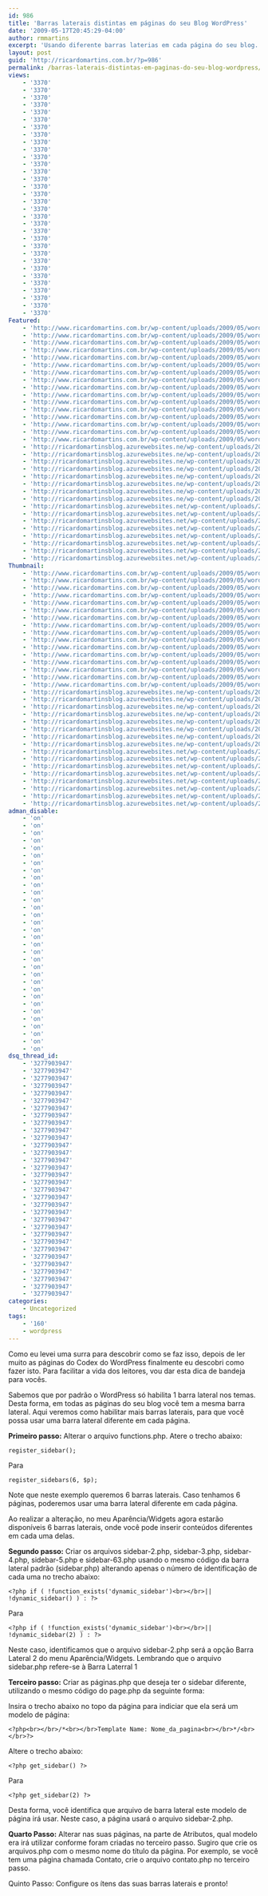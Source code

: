 ```yaml
---
id: 986
title: 'Barras laterais distintas em páginas do seu Blog WordPress'
date: '2009-05-17T20:45:29-04:00'
author: rmmartins
excerpt: 'Usando diferente barras laterias em cada página do seu blog.'
layout: post
guid: 'http://ricardomartins.com.br/?p=986'
permalink: /barras-laterais-distintas-em-paginas-do-seu-blog-wordpress/
views:
    - '3370'
    - '3370'
    - '3370'
    - '3370'
    - '3370'
    - '3370'
    - '3370'
    - '3370'
    - '3370'
    - '3370'
    - '3370'
    - '3370'
    - '3370'
    - '3370'
    - '3370'
    - '3370'
    - '3370'
    - '3370'
    - '3370'
    - '3370'
    - '3370'
    - '3370'
    - '3370'
    - '3370'
    - '3370'
    - '3370'
    - '3370'
    - '3370'
    - '3370'
    - '3370'
    - '3370'
    - '3370'
Featured:
    - 'http://www.ricardomartins.com.br/wp-content/uploads/2009/05/wordpress_logo.png'
    - 'http://www.ricardomartins.com.br/wp-content/uploads/2009/05/wordpress_logo.png'
    - 'http://www.ricardomartins.com.br/wp-content/uploads/2009/05/wordpress_logo.png'
    - 'http://www.ricardomartins.com.br/wp-content/uploads/2009/05/wordpress_logo.png'
    - 'http://www.ricardomartins.com.br/wp-content/uploads/2009/05/wordpress_logo.png'
    - 'http://www.ricardomartins.com.br/wp-content/uploads/2009/05/wordpress_logo.png'
    - 'http://www.ricardomartins.com.br/wp-content/uploads/2009/05/wordpress_logo.png'
    - 'http://www.ricardomartins.com.br/wp-content/uploads/2009/05/wordpress_logo.png'
    - 'http://www.ricardomartins.com.br/wp-content/uploads/2009/05/wordpress_logo.png'
    - 'http://www.ricardomartins.com.br/wp-content/uploads/2009/05/wordpress_logo.png'
    - 'http://www.ricardomartins.com.br/wp-content/uploads/2009/05/wordpress_logo.png'
    - 'http://www.ricardomartins.com.br/wp-content/uploads/2009/05/wordpress_logo.png'
    - 'http://www.ricardomartins.com.br/wp-content/uploads/2009/05/wordpress_logo.png'
    - 'http://www.ricardomartins.com.br/wp-content/uploads/2009/05/wordpress_logo.png'
    - 'http://www.ricardomartins.com.br/wp-content/uploads/2009/05/wordpress_logo.png'
    - 'http://www.ricardomartins.com.br/wp-content/uploads/2009/05/wordpress_logo.png'
    - 'http://ricardomartinsblog.azurewebsites.ne/wp-content/uploads/2009/05/wordpress_logo.png'
    - 'http://ricardomartinsblog.azurewebsites.ne/wp-content/uploads/2009/05/wordpress_logo.png'
    - 'http://ricardomartinsblog.azurewebsites.ne/wp-content/uploads/2009/05/wordpress_logo.png'
    - 'http://ricardomartinsblog.azurewebsites.ne/wp-content/uploads/2009/05/wordpress_logo.png'
    - 'http://ricardomartinsblog.azurewebsites.ne/wp-content/uploads/2009/05/wordpress_logo.png'
    - 'http://ricardomartinsblog.azurewebsites.ne/wp-content/uploads/2009/05/wordpress_logo.png'
    - 'http://ricardomartinsblog.azurewebsites.ne/wp-content/uploads/2009/05/wordpress_logo.png'
    - 'http://ricardomartinsblog.azurewebsites.ne/wp-content/uploads/2009/05/wordpress_logo.png'
    - 'http://ricardomartinsblog.azurewebsites.net/wp-content/uploads/2009/05/wordpress_logo.png'
    - 'http://ricardomartinsblog.azurewebsites.net/wp-content/uploads/2009/05/wordpress_logo.png'
    - 'http://ricardomartinsblog.azurewebsites.net/wp-content/uploads/2009/05/wordpress_logo.png'
    - 'http://ricardomartinsblog.azurewebsites.net/wp-content/uploads/2009/05/wordpress_logo.png'
    - 'http://ricardomartinsblog.azurewebsites.net/wp-content/uploads/2009/05/wordpress_logo.png'
    - 'http://ricardomartinsblog.azurewebsites.net/wp-content/uploads/2009/05/wordpress_logo.png'
    - 'http://ricardomartinsblog.azurewebsites.net/wp-content/uploads/2009/05/wordpress_logo.png'
    - 'http://ricardomartinsblog.azurewebsites.net/wp-content/uploads/2009/05/wordpress_logo.png'
Thumbnail:
    - 'http://www.ricardomartins.com.br/wp-content/uploads/2009/05/wordpress_logo.png'
    - 'http://www.ricardomartins.com.br/wp-content/uploads/2009/05/wordpress_logo.png'
    - 'http://www.ricardomartins.com.br/wp-content/uploads/2009/05/wordpress_logo.png'
    - 'http://www.ricardomartins.com.br/wp-content/uploads/2009/05/wordpress_logo.png'
    - 'http://www.ricardomartins.com.br/wp-content/uploads/2009/05/wordpress_logo.png'
    - 'http://www.ricardomartins.com.br/wp-content/uploads/2009/05/wordpress_logo.png'
    - 'http://www.ricardomartins.com.br/wp-content/uploads/2009/05/wordpress_logo.png'
    - 'http://www.ricardomartins.com.br/wp-content/uploads/2009/05/wordpress_logo.png'
    - 'http://www.ricardomartins.com.br/wp-content/uploads/2009/05/wordpress_logo.png'
    - 'http://www.ricardomartins.com.br/wp-content/uploads/2009/05/wordpress_logo.png'
    - 'http://www.ricardomartins.com.br/wp-content/uploads/2009/05/wordpress_logo.png'
    - 'http://www.ricardomartins.com.br/wp-content/uploads/2009/05/wordpress_logo.png'
    - 'http://www.ricardomartins.com.br/wp-content/uploads/2009/05/wordpress_logo.png'
    - 'http://www.ricardomartins.com.br/wp-content/uploads/2009/05/wordpress_logo.png'
    - 'http://www.ricardomartins.com.br/wp-content/uploads/2009/05/wordpress_logo.png'
    - 'http://www.ricardomartins.com.br/wp-content/uploads/2009/05/wordpress_logo.png'
    - 'http://ricardomartinsblog.azurewebsites.ne/wp-content/uploads/2009/05/wordpress_logo.png'
    - 'http://ricardomartinsblog.azurewebsites.ne/wp-content/uploads/2009/05/wordpress_logo.png'
    - 'http://ricardomartinsblog.azurewebsites.ne/wp-content/uploads/2009/05/wordpress_logo.png'
    - 'http://ricardomartinsblog.azurewebsites.ne/wp-content/uploads/2009/05/wordpress_logo.png'
    - 'http://ricardomartinsblog.azurewebsites.ne/wp-content/uploads/2009/05/wordpress_logo.png'
    - 'http://ricardomartinsblog.azurewebsites.ne/wp-content/uploads/2009/05/wordpress_logo.png'
    - 'http://ricardomartinsblog.azurewebsites.ne/wp-content/uploads/2009/05/wordpress_logo.png'
    - 'http://ricardomartinsblog.azurewebsites.ne/wp-content/uploads/2009/05/wordpress_logo.png'
    - 'http://ricardomartinsblog.azurewebsites.net/wp-content/uploads/2009/05/wordpress_logo.png'
    - 'http://ricardomartinsblog.azurewebsites.net/wp-content/uploads/2009/05/wordpress_logo.png'
    - 'http://ricardomartinsblog.azurewebsites.net/wp-content/uploads/2009/05/wordpress_logo.png'
    - 'http://ricardomartinsblog.azurewebsites.net/wp-content/uploads/2009/05/wordpress_logo.png'
    - 'http://ricardomartinsblog.azurewebsites.net/wp-content/uploads/2009/05/wordpress_logo.png'
    - 'http://ricardomartinsblog.azurewebsites.net/wp-content/uploads/2009/05/wordpress_logo.png'
    - 'http://ricardomartinsblog.azurewebsites.net/wp-content/uploads/2009/05/wordpress_logo.png'
    - 'http://ricardomartinsblog.azurewebsites.net/wp-content/uploads/2009/05/wordpress_logo.png'
adman_disable:
    - 'on'
    - 'on'
    - 'on'
    - 'on'
    - 'on'
    - 'on'
    - 'on'
    - 'on'
    - 'on'
    - 'on'
    - 'on'
    - 'on'
    - 'on'
    - 'on'
    - 'on'
    - 'on'
    - 'on'
    - 'on'
    - 'on'
    - 'on'
    - 'on'
    - 'on'
    - 'on'
    - 'on'
    - 'on'
    - 'on'
    - 'on'
    - 'on'
    - 'on'
    - 'on'
    - 'on'
    - 'on'
dsq_thread_id:
    - '3277903947'
    - '3277903947'
    - '3277903947'
    - '3277903947'
    - '3277903947'
    - '3277903947'
    - '3277903947'
    - '3277903947'
    - '3277903947'
    - '3277903947'
    - '3277903947'
    - '3277903947'
    - '3277903947'
    - '3277903947'
    - '3277903947'
    - '3277903947'
    - '3277903947'
    - '3277903947'
    - '3277903947'
    - '3277903947'
    - '3277903947'
    - '3277903947'
    - '3277903947'
    - '3277903947'
    - '3277903947'
    - '3277903947'
    - '3277903947'
    - '3277903947'
    - '3277903947'
    - '3277903947'
    - '3277903947'
    - '3277903947'
categories:
    - Uncategorized
tags:
    - '160'
    - wordpress
---
```


Como eu levei uma surra para descobrir como se faz isso, depois de ler muito as páginas do Codex do WordPress finalmente eu descobri como fazer isto. Para facilitar a vida dos leitores, vou dar esta dica de bandeja para vocês.

Sabemos que por padrão o WordPress só habilita 1 barra lateral nos temas. Desta forma, em todas as páginas do seu blog você tem a mesma barra lateral. Aqui veremos como habilitar mais barras laterais, para que você possa usar uma barra lateral diferente em cada página.

**Primeiro passo:** Alterar o arquivo functions.php. Atere o trecho abaixo:

`register_sidebar();`

Para

`register_sidebars(6, $p);`

Note que neste exemplo queremos 6 barras laterais. Caso tenhamos 6 páginas, poderemos usar uma barra lateral diferente em cada página.

Ao realizar a alteração, no meu Aparência/Widgets agora estarão disponíveis 6 barras laterais, onde você pode inserir conteúdos diferentes em cada uma delas.

**Segundo passo:** Criar os arquivos sidebar-2.php, sidebar-3.php, sidebar-4.php, sidebar-5.php e sidebar-63.php usando o mesmo código da barra lateral padrão (sidebar.php) alterando apenas o número de identificação de cada uma no trecho abaixo:

`<?php if ( !function_exists('dynamic_sidebar')<br></br>|| !dynamic_sidebar() ) : ?>`

Para

`<?php if ( !function_exists('dynamic_sidebar')<br></br>|| !dynamic_sidebar(2) ) : ?>`

Neste caso, identificamos que o arquivo sidebar-2.php será a opção Barra Lateral 2 do menu Aparência/Widgets. Lembrando que o arquivo sidebar.php refere-se à Barra Laterral 1

**Terceiro passo:** Criar as páginas.php que deseja ter o sidebar diferente, utilizando o mesmo código do page.php da seguinte forma:

Insira o trecho abaixo no topo da página para indiciar que ela será um modelo de página:

`<?php<br></br>/*<br></br>Template Name: Nome_da_pagina<br></br>*/<br></br>?>`

Altere o trecho abaixo:

`<?php get_sidebar() ?>`

Para

`<?php get_sidebar(2) ?>`

Desta forma, você identifica que arquivo de barra lateral este modelo de página irá usar. Neste caso, a página usará o arquivo sidebar-2.php.

**Quarto Passo:** Alterar nas suas páginas, na parte de Atributos, qual modelo era irá utilizar conforme foram criadas no terceiro passo. Sugiro que crie os arquivos.php com o mesmo nome do título da página. Por exemplo, se você tem uma página chamada Contato, crie o arquivo contato.php no terceiro passo.

Quinto Passo: Configure os ítens das suas barras laterais e pronto!